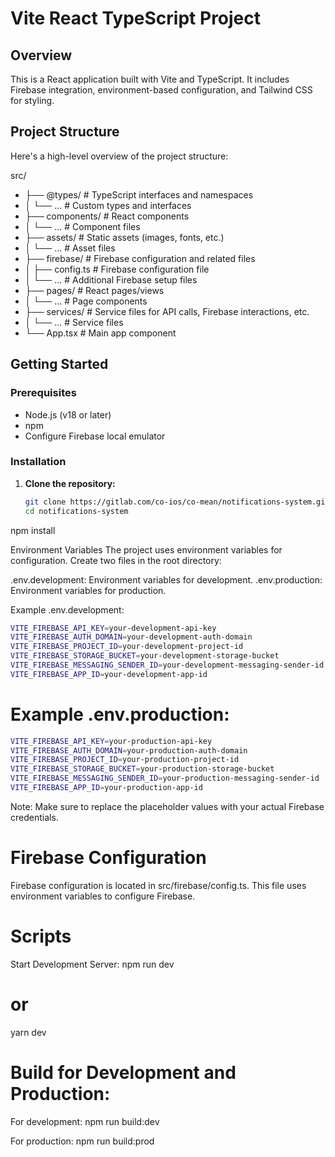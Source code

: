 # Vite React TypeScript Project

## Overview

This is a React application built with Vite and TypeScript. It includes Firebase integration, environment-based configuration, and Tailwind CSS for styling.

## Project Structure

Here's a high-level overview of the project structure:

src/
- ├── @types/ # TypeScript interfaces and namespaces
- │ └── ... # Custom types and interfaces
- ├── components/ # React components
- │ └── ... # Component files
- ├── assets/ # Static assets (images, fonts, etc.)
- │ └── ... # Asset files
- ├── firebase/ # Firebase configuration and related files
- │ ├── config.ts # Firebase configuration file
- │ └── ... # Additional Firebase setup files
- ├── pages/ # React pages/views
- │ └── ... # Page components
- ├── services/ # Service files for API calls, Firebase interactions, etc.
- │ └── ... # Service files
- └── App.tsx # Main app component

## Getting Started

### Prerequisites

- Node.js (v18 or later)
- npm
- Configure Firebase local emulator

### Installation

1. **Clone the repository:**

   ```sh
   git clone https://gitlab.com/co-ios/co-mean/notifications-system.git
   cd notifications-system

npm install

Environment Variables
The project uses environment variables for configuration. Create two files in the root directory:

.env.development: Environment variables for development.
.env.production: Environment variables for production.

Example .env.development:

```sh 
VITE_FIREBASE_API_KEY=your-development-api-key
VITE_FIREBASE_AUTH_DOMAIN=your-development-auth-domain
VITE_FIREBASE_PROJECT_ID=your-development-project-id
VITE_FIREBASE_STORAGE_BUCKET=your-development-storage-bucket
VITE_FIREBASE_MESSAGING_SENDER_ID=your-development-messaging-sender-id
VITE_FIREBASE_APP_ID=your-development-app-id
```

# Example .env.production:

```sh
VITE_FIREBASE_API_KEY=your-production-api-key
VITE_FIREBASE_AUTH_DOMAIN=your-production-auth-domain
VITE_FIREBASE_PROJECT_ID=your-production-project-id
VITE_FIREBASE_STORAGE_BUCKET=your-production-storage-bucket
VITE_FIREBASE_MESSAGING_SENDER_ID=your-production-messaging-sender-id
VITE_FIREBASE_APP_ID=your-production-app-id
```

Note: Make sure to replace the placeholder values with your actual Firebase credentials.

# Firebase Configuration
Firebase configuration is located in src/firebase/config.ts. This file uses environment variables to configure Firebase.

# Scripts
Start Development Server:
npm run dev
# or
yarn dev

# Build for Development and Production:

For development:
npm run build:dev

For production:
npm run build:prod




